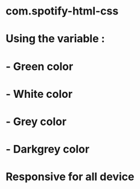 # com.spotify-html-css
# Using the variable :
# - Green color
# - White color
# - Grey color
# - Darkgrey color

# Responsive for all device